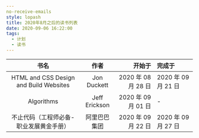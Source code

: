 ```yaml
---
no-receive-emails
style: lopash
title: 2020年8月之后的读书列表
date: 2020-09-06 16:22:00
tags:
  - 计划
  - 读书
---
```


|                  书名                   |     作者      |              开始于 | 完成于              |
| :-------------------------------------: | :-----------: | ------------------: | :------------------ |
| HTML and CSS Design and Build Websites  |  Jon Duckett  | 2020 年 08 月 28 日 | 2020 年 09 月 21 日 |
|               Algorithms                | Jeff Erickson | 2020 年 09 月 01 日 | -                   |
| 不止代码（工程师必备-职业发展黄金手册） | 阿里巴巴集团  | 2020 年 09 月 22 日 | 2020 年 09 月 27 日 |

